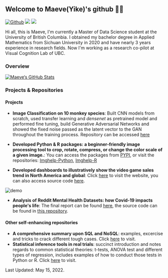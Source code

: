 ## Welcome to Maeve(Yike)'s github 👋🌱

[![Github](https://img.shields.io/badge/-Github-000?style=flat&logo=Github&logoColor=green)](https://github.com/MaeveShi)
[![](https://img.shields.io/badge/LinkedIn-Maeve(yike)-forestgreen)](https://www.linkedin.com/in/yike-shi/)
[![](https://img.shields.io/badge/Gmail-shiyike0909%40gmail.com-darkgreen)](shiyike0909@gmail.com)

Hi all, this is Maeve, I'm currently a Master of Data Science student at the University of British Columbia. I obtained my bachelor degree in Applied Mathematics from Sichuan University in 2020 and have nearly 3 years experience in research fields. Now I'm working as a research co-pilot at Visual Cognition Lab of UBC. 

### Overview

[![Maeve‘s GitHub Stats](https://github-readme-stats.vercel.app/api?username=MaeveShi&show_icons=true&count_private=true&theme=merko)](https://github.com/MaeveShi)

### Projects & Repositories

#### Projects

- **Image Classification on 10 monkey species**: Built CNN models from scratch, used transfer learning and _densenet_ as pretrained model and performed fine tuning, build Generative Adversarial Networks and showed the fixed noise passed as the latent vector to the GAN throughout the training process. Repository can be accessed [here](https://github.com/MaeveShi/10-monkey-spieces-classification)

- **Developed Python & R packages: a beginner-friendly image processing tool to crop, rotate, compress, or change the color scale of a given image.**: 
You can access the packages from [PYPI](https://pypi.org/project/imghelp/), or visit the repositories: [Imghelp-Python](https://github.com/UBC-MDS/imghelp), [Imghelp-R](https://github.com/UBC-MDS/ImgHelpR)

- **Developed dashboards to illustratively show the video game sales trend in North America and global**: Click [here](https://video-game-dashboard.herokuapp.com) to visit the website, you can also access source code [here](https://github.com/UBC-MDS/video_game_sales_dashboard).

![demo](https://github.com/UBC-MDS/video_game_sales_dashboard/blob/main/src/fig/demo_py.gif) 

- **Analysis of Reddit Mental Health Datasets: how Covid-19 impacts people's life**: The final report can be found [here](https://ubc-mds.github.io/covid_reddit_behaviour/introduction.html), the source code can be found in [this repository](https://github.com/UBC-MDS/covid_reddit_behaviour).

#### Other self-enhancing repositories

- **A comprehensive summary upon SQL and NoSQL**: examples, excercise and tricks to crack different tough cases. Click [here]() to visit.
- **Statistical inference tools in real trials**: succinct introduction and notes regards to common statistical theories: t-tests, ANOVA test and different types of regression, includes examples of how to conduct those tests in Python or R. Click [here]() to visit.



Last Updated: May 15, 2022.


